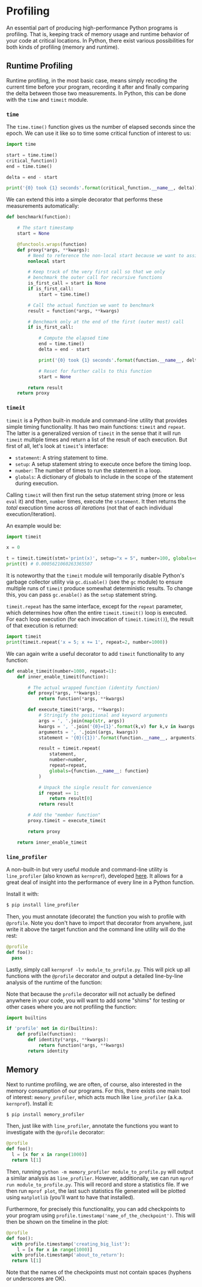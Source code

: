 # Profiling

An essential part of producing high-performance Python programs is profiling. That is, keeping track of memory usage and runtime behavior of your code at critical locations. In Python, there exist various possibilities for both kinds of profiling (memory and runtime).

## Runtime Profiling

Runtime profiling, in the most basic case, means simply recoding the current time before your program, recording it after and finally comparing the delta between those two measurements. In Python, this can be done with the `time` and `timeit` module.

### `time`

The `time.time()` function gives us the number of elapsed seconds since the epoch. We can use it like so to time some critical function of interest to us:

```Python
import time

start = time.time()
critical_function()
end = time.time()

delta = end - start

print('{0} took {1} seconds'.format(critical_function.__name__, delta))
```

We can extend this into a simple decorator that performs these measurements automatically:

```Python
def benchmark(function):

    # The start timestamp
    start = None

    @functools.wraps(function)
    def proxy(*args, **kwargs):
        # Need to reference the non-local start because we want to assign to it
        nonlocal start

        # Keep track of the very first call so that we only
        # benchmark the outer call for recursive functions
        is_first_call = start is None
        if is_first_call:
            start = time.time()

        # Call the actual function we want to benchmark
        result = function(*args, **kwargs)

        # Benchmark only at the end of the first (outer most) call
        if is_first_call:

            # Compute the elapsed time
            end = time.time()
            delta = end - start

            print('{0} took {1} seconds'.format(function.__name__, delta))

            # Reset for further calls to this function
            start = None

        return result
    return proxy
```

### `timeit`

`timeit` is a Python built-in module and command-line utility that provides simple timing functionality. It has two main functions: `timeit` and `repeat`. The latter is a generalized version of `timeit` in the sense that it will run `timeit` multiple times and return a list of the result of each execution. But first of all, let's look at `timeit`'s interface:

* `statement`: A string statement to time.
* `setup`: A setup statement string to execute once before the timing loop.
* `number`: The number of times to run the statement in a loop.
* `globals`: A dictionary of globals to include in the scope of the statement during execution.

Calling `timeit` will then first run the setup statement string (more or less `eval` it) and then, `number` times, execute the `statement`. It then returns the *total* execution time across *all iterations* (not that of each individual execution/iteration).

An example would be:

```python
import timeit

x = 0

t = timeit.timeit(stmt='print(x)', setup="x = 5", number=100, globals=dict(x=x))
print(t) # 0.0005621060263365507
```

It is noteworthy that the `timeit` module will temporarily disable Python's garbage collector utility via `gc.disable()` (see the `gc` module) to ensure multiple runs of `timeit` produce somewhat deterministic results. To change this, you can pass `gc.enable()` as the `setup` statement string.

`timeit.repeat` has the same interface, except for the `repeat` parameter, which determines how often the entire `timeit.timeit()` loop is executed. For each loop execution (for each invocation of `timeit.timeit()`), the result of that execution is returned:

```python
import timeit
print(timeit.repeat('x = 5; x += 1', repeat=2, number=1000))
```

We can again write a useful decorator to add `timeit` functionality to any function:

```python
def enable_timeit(number=1000, repeat=1):
    def inner_enable_timeit(function):

        # The actual wrapped function (identity function)
        def proxy(*args, **kwargs):
            return function(*args, **kwargs)

        def execute_timeit(*args, **kwargs):
            # Stringify the positional and keyword arguments
            args = ', '.join(map(str, args))
            kwargs = ', '.join('{0}={1}'.format(k,v) for k,v in kwargs.items())
            arguments = ', '.join((args, kwargs))
            statement = '{0}({1})'.format(function.__name__, arguments)

            result = timeit.repeat(
                statement,
                number=number,
                repeat=repeat,
                globals={function.__name__: function}
            )

            # Unpack the single result for convenience
            if repeat == 1:
                return result[0]
            return result

        # Add the "member function"
        proxy.timeit = execute_timeit

        return proxy

    return inner_enable_timeit
```

### `line_profiler`

A non-built-in but very useful module and command-line utility is `line_profiler` (also known as `kernprof`), developed [here](https://github.com/rkern/line_profiler). It allows for a great deal of insight into the performance of every line in a Python function.

Install it with:

```bash
$ pip install line_profiler
```

Then, you must annotate (decorate) the function you wish to profile with `@profile`. Note you don't have to import that decorator from anywhere, just write it above the target function and the command line utility will do the rest:

```python
@profile
def foo():
  pass
```

Lastly, simply call `kernprof -lv module_to_profile.py`. This will pick up all functions with the `@profile` decorator and output a detailed line-by-line analysis of the runtime of the function:


Note that because the `profile` decorator will not actually be defined anywhere in your code, you will want to add some "shims" for testing or other cases where you are not profiling the function:

```python
import builtins

if 'profile' not in dir(builtins):
    def profile(function):
        def identity(*args, **kwargs):
            return function(*args, **kwargs)
        return identity
```

## Memory

Next to runtime profiling, we are often, of course, also interested in the memory consumption of our programs. For this, there exists one main tool of interest: `memory_profiler`, which acts much like `line_profiler` (a.k.a. `kernprof`). Install it:

```bash
$ pip install memory_profiler
```

Then, just like with `line_profiler`, annotate the functions you want to investigate with the `@profile` decorator:

```python
@profile
def foo():
  l = [x for x in range(1000)]
  return l[1]
```

Then, running `python -m memory_profiler module_to_profile.py` will output a similar analysis as `line_profiler`. However, additionally, we can run `mprof run module_to_profile.py`. This will record and store a statistics file. If we then run `mprof plot`, the last such statistics file generated will be plotted using `matplotlib` (you'll want to have that installed).

Furthermore, for precisely this functionality, you can add checkpoints to your program using `profile.timestamp('name_of_the_checkpoint')`. This will then be shown on the timeline in the plot:

```python
@profile
def foo():
  with profile.timestamp('creating_big_list'):
    l = [x for x in range(1000)]
  with profile.timestamp('about_to_return'):
  return l[1]
```

Note that the names of the checkpoints must not contain spaces (hyphens or underscores are OK).
